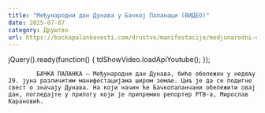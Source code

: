 ```yaml
---
title: "Међународни дан Дунава у Бачкој Паланаци (ВИДЕО)"
date: 2025-07-07
category: Друштво
url: https://backapalankavesti.com/drustvo/manifestacije/medjunarodni-dan-dunava-u-backoj-palanaci-video/
---
```


jQuery().ready(function() {
                            tdShowVideo.loadApiYoutube(); 
                        });
                        
                    
            БАЧКА ПАЛАНКА – Међународни дан Дунава, биће обележен у недељу 29. јуна различитим манифестацијама широм земље. Циљ је да се подигне свест о значају Дунава. На који начин ће Бачкопаланчани обележити овај дан, погледајте у прилогу који је припремио репортер РТВ-а, Мирослав Карановић.
